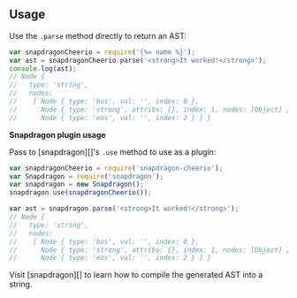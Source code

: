 ## Usage

Use the `.parse` method directly to return an AST:

```js
var snapdragonCheerio = require('{%= name %}');
var ast = snapdragonCheerio.parse('<strong>It worked!</strong>');
console.log(ast);
// Node {
//   type: 'string',
//   nodes:
//    [ Node { type: 'bos', val: '', index: 0 },
//      Node { type: 'strong', attribs: {}, index: 1, nodes: [Object] },
//      Node { type: 'eos', val: '', index: 2 } ] }
```

**Snapdragon plugin usage**

Pass to [snapdragon][]'s `.use` method to use as a plugin:

```js
var snapdragonCheerio = require('snapdragon-cheerio');
var Snapdragon = require('snapdragon');
var snapdragon = new Snapdragon();
snapdragon.use(snapdragonCheerio());

var ast = snapdragon.parse('<strong>It worked!</strong>');
// Node {
//   type: 'string',
//   nodes:
//    [ Node { type: 'bos', val: '', index: 0 },
//      Node { type: 'strong', attribs: {}, index: 1, nodes: [Object] },
//      Node { type: 'eos', val: '', index: 2 } ] }
```

Visit [snapdragon][] to learn how to compile the generated AST into a string.